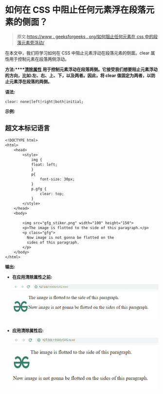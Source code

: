# 如何在 CSS 中阻止任何元素浮在段落元素的侧面？

> 原文:[https://www . geeksforgeeks . org/如何阻止任何元素在 css 中的段落元素旁浮动/](https://www.geeksforgeeks.org/how-to-stop-any-element-to-be-floated-on-the-sides-of-paragraph-element-in-css/)

在本文中，我们将学习如何在 CSS 中阻止元素浮动在段落元素的侧面。clear 属性用于控制元素在段落两侧浮动。

**方法:****[**清除属性**](https://www.geeksforgeeks.org/css-clear-property/) 用于控制元素浮动在段落两侧。它接受我们想要阻止元素浮动的方向，比如:左、右、上、下，以及两者。因此，将 clear 值固定为两者，以防止元素浮在段落的两侧。**

****语法:****

```
clear: none|left|right|both|initial;
```

****示例:****

## **超文本标记语言**

```
<!DOCTYPE html>
<html>
    <head>
        <style>
            img {
            float: left;
            }
            p{
                font-size: 30px;    
            }
            p.gfg {
                clear: top;
            }
        </style>
    </head>
    <body>

        <img src="gfg_stiker.png" width="100" height="150">
        <p>The image is flotted to the side of this paragraph.</p>
        <p class="gfg">
          Now image is not gonna be flotted on the 
          sides of this paragraph.
        </p>
    </body>
</html>
```

****输出:****

*   **在应用清除属性之前:**

    **![](img/e49126d75a1c2203505a31d2e99e0bc9.png)**

*   **应用清除属性后:**

    **![](img/9bd0d196cabe0211cdde24b280c4e309.png)**